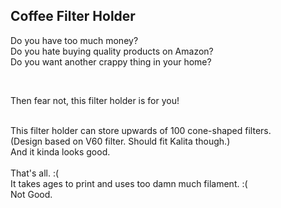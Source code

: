 ## Coffee Filter Holder

Do you have too much money?  
Do you hate buying quality products on Amazon?  
Do you want another crappy thing in your home?  

<br>

Then fear not, this filter holder is for you!


<br>
This filter holder can store upwards of 100 cone-shaped filters.<br>
(Design based on V60 filter. Should fit Kalita though.)<br>
And it kinda looks good.<br>

<br>
That's all. :(<br>
It takes ages to print and uses too damn much filament. :(<br>
Not Good.  
